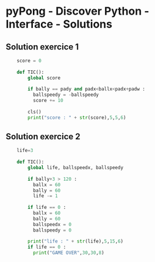 # pyPong - Discover Python - Interface - Solutions

## Solution exercice 1
    
```python
    score = 0
    
    def TIC():
    	global score
    	
    	if bally == pady and padx<ballx<padx+padw :
    	  ballspeedy = -ballspeedy
    	  score += 10
    	
    	cls()
    	print("score : " + str(score),5,5,6)
```

## Solution exercice 2
    
```python
    life=3
    
    def TIC():
    	global life, ballspeedx, ballspeedy
    	
    	if bally+3 > 120 :
    	  ballx = 60
    	  bally = 60
    	  life -= 1
    	
    	if life == 0 :
    	  ballx = 60
    	  bally = 60
    	  ballspeedx = 0
    	  ballspeedy = 0
    	  
    	print("life : " + str(life),5,15,6)
    	if life == 0 :
    	  print("GAME OVER",30,30,8)
```    